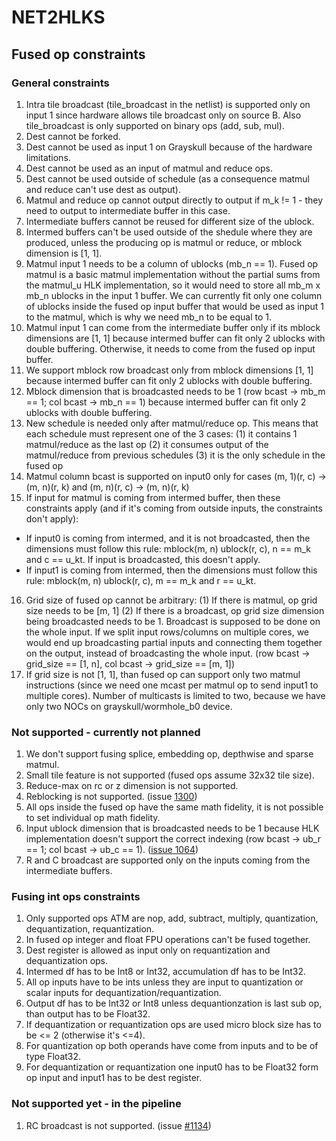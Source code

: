 # NET2HLKS

## Fused op constraints


### General constraints


1. Intra tile broadcast (tile_broadcast in the netlist) is supported only on input 1 since hardware allows tile broadcast
   only on source B. Also tile_broadcast is only supported on binary ops (add, sub, mul).
2. Dest cannot be forked.
3. Dest cannot be used as input 1 on Grayskull because of the hardware limitations.
4. Dest cannot be used as an input of matmul and reduce ops.
5. Dest cannot be used outside of schedule (as a consequence matmul and reduce can't use dest as output).
6. Matmul and reduce op cannot output directly to output if m_k != 1 - they need to output to intermediate buffer
   in this case.
7. Intermediate buffers cannot be reused for different size of the ublock.
8. Intermed buffers can't be used outside of the shedule where they are produced, unless the producing op is matmul or reduce, or 
   mblock dimension is [1, 1].
9. Matmul input 1 needs to be a column of ublocks (mb_n == 1). Fused op matmul is a basic matmul implementation without the partial sums 
   from the matmul_u HLK implementation, so it would need to store all mb_m x mb_n ublocks in the input 1 buffer. 
   We can currently fit only one column of ublocks inside the fused op input buffer that would be used as input 1 to the matmul, 
   which is why we need mb_n to be equal to 1.
10. Matmul input 1 can come from the intermediate buffer only if its mblock dimensions are [1, 1] because intermed buffer can fit only
   2 ublocks with double buffering. Otherwise, it needs to come from the fused op input buffer.
11. We support mblock row broadcast only from mblock dimensions [1, 1] because intermed buffer can fit only 2 ublocks with double buffering.
12. Mblock dimension that is broadcasted needs to be 1 (row bcast -> mb_m == 1; col bcast -> mb_n == 1) because intermed buffer can fit only
   2 ublocks with double buffering.
13. New schedule is needed only after matmul/reduce op. This means that each schedule must represent one of the 3 cases:
   (1) it contains 1 matmul/reduce as the last op
   (2) it consumes output of the matmul/reduce from previous schedules
   (3) it is the only schedule in the fused op 
14. Matmul column bcast is supported on input0 only for cases (m, 1)(r, c) -> (m, n)(r, k) and (m, n)(r, c) -> (m, n)(r, k)
15. If input for matmul is coming from intermed buffer, then these constraints apply (and if it's coming from outside inputs, the constraints don't apply):
   - If input0 is coming from intermed, and it is not broadcasted, then the dimensions must follow this rule: mblock(m, n) ublock(r, c), n == m_k and c == u_kt. If input is broadcasted, this doesn't apply.
   - If input1 is coming from intermed, then the dimensions must follow this rule: mblock(m, n) ublock(r, c), m == m_k and r == u_kt.
16. Grid size of fused op cannot be arbitrary:
  (1) If there is matmul, op grid size needs to be [m, 1]
  (2) If there is a broadcast, op grid size dimension being broadcasted needs to be 1. Broadcast is supposed to be done on the whole input.
      If we split input rows/columns on multiple cores, we would end up broadcasting partial inputs and connecting them together on the output,
      instead of broadcasting the whole input. (row bcast -> grid_size == [1, n], col bcast -> grid_size == [m, 1])
17. If grid size is not [1, 1], than fused op can support only two matmul instructions (since we need one mcast per matmul op to send input1 to multiple cores).
   Number of multicasts is limited to two, because we have only two NOCs on grayskull/wormhole_b0 device.


### Not supported - currently not planned

1. We don't support fusing splice, embedding op, depthwise and sparse matmul.
2. Small tile feature is not supported (fused ops assume 32x32 tile size).
3. Reduce-max on rc or z dimension is not supported.
4. Reblocking is not supported. (issue [1300](tenstorrent/budabackend#1300))
5. All ops inside the fused op have the same math fidelity, it is not possible to set individual op math fidelity.
6. Input ublock dimension that is broadcasted needs to be 1 because HLK implementation doesn't support the correct indexing
   (row bcast -> ub_r == 1; col bcast -> ub_c == 1). ([issue 1064](tenstorrent/budabackend#1064))
7. R and C broadcast are supported only on the inputs coming from the intermediate buffers.

### Fusing int ops constraints
1. Only supported ops ATM are nop, add, subtract, multiply, quantization, dequantization, requantization. 
2. In fused op integer and float FPU operations can't be fused together.
3. Dest register is allowed as input only on requantization and dequantization ops.
4. Intermed df has to be Int8 or Int32, accumulation df has to be Int32.
5. All op inputs have to be ints unless they are input to quantization or scalar inputs for dequantization/requantization.
6. Output df has to be Int32 or Int8 unless dequantionzation is last sub op, than output has to be Float32.
7. If dequantization or requantization ops are used micro block size has to be <= 2 (otherwise it's <=4).
8. For quantization op both operands have come from inputs and to be of type Float32.
9. For dequantization or requantization one input0 has to be Float32 form op input and input1 has to be dest register.

### Not supported yet - in the pipeline

1. RC broadcast is not supported. (issue [#1134](tenstorrent/budabackend#1134))